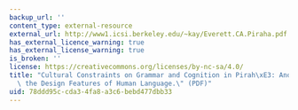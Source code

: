 ```yaml
---
backup_url: ''
content_type: external-resource
external_url: http://www1.icsi.berkeley.edu/~kay/Everett.CA.Piraha.pdf
has_external_licence_warning: true
has_external_license_warning: true
is_broken: ''
license: https://creativecommons.org/licenses/by-nc-sa/4.0/
title: "Cultural Constraints on Grammar and Cognition in Pirah\xE3: Another Look at\
  \ the Design Features of Human Language.\" (PDF)"
uid: 78ddd95c-cda3-4fa8-a3c6-bebd477dbb33
---
```

